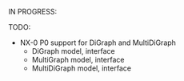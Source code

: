 IN PROGRESS:

TODO:
- NX-0 P0 support for DiGraph and MultiDiGraph
  - DiGraph model, interface
  - MultiGraph model, interface
  - MultiDiGraph model, interface
